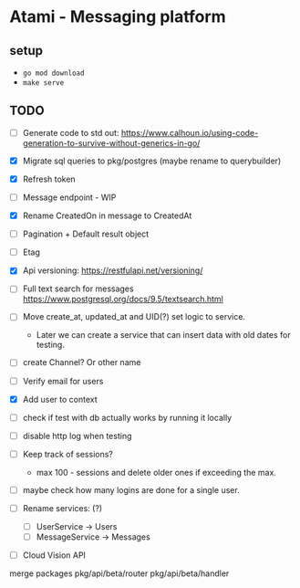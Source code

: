 # Atami - Messaging platform


## setup
- `go mod download`
- `make serve`

## TODO
- [ ] Generate code to std out: https://www.calhoun.io/using-code-generation-to-survive-without-generics-in-go/
- [x] Migrate sql queries to pkg/postgres (maybe rename to querybuilder)
- [x] Refresh token
- [ ] Message endpoint - WIP
- [x] Rename CreatedOn in message to CreatedAt
- [ ] Pagination + Default result object
- [ ] Etag
- [x] Api versioning: https://restfulapi.net/versioning/
- [ ] Full text search for messages https://www.postgresql.org/docs/9.5/textsearch.html
- [ ] Move create_at, updated_at  and UID(?) set logic to service. 
    - Later we can create a service that can insert data with old dates for testing.
- [ ] create Channel? Or other name
- [ ] Verify email for users
- [x] Add user to context
- [ ] check if test with db actually works by running it locally 
- [ ] disable http log when testing
- [ ] Keep track of sessions?
    - max 100 - sessions and delete older ones if exceeding the max.
- [ ] maybe check how many logins are done for a single user.
- [ ] Rename services: (?)
    - [ ] UserService -> Users
    - [ ] MessageService -> Messages
- [ ] Cloud Vision API 


merge packages
pkg/api/beta/router
pkg/api/beta/handler